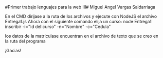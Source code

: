 #Primer trabajo lenguajes para la web III#
Miguel Angel Vargas Saldarriaga

En el CMD dirijase a la ruta de los archivos y ejecute con NodeJS el archivo Entrega1.js
Ahora con el siguiente comando elija un curso: node Entrega1 inscribir -i="Id del curso" -n="Nombre" -c="Cedula"

los datos de la matriculase encuentran en el archivo de texto que se creo en la ruta del programa

¡Gacias!